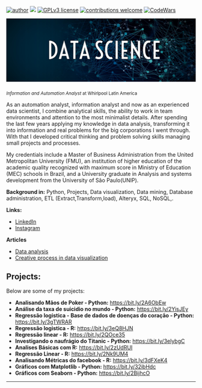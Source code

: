 [![author](https://img.shields.io/badge/author-oseiasbeu-red.svg)](https://www.linkedin.com/in/oseiasbeu/) [![](https://img.shields.io/badge/python-3.7+-blue.svg)](https://www.python.org/downloads/release/python-365/) [![GPLv3 license](https://img.shields.io/badge/License-GPLv3-blue.svg)](http://perso.crans.org/besson/LICENSE.html) [![contributions welcome](https://img.shields.io/badge/contributions-welcome-brightgreen.svg?style=flat)](https://github.com/OseiasBeu)
[![CodeWars](https://www.codewars.com/users/OseiasBeu/badges/small)](https://www.codewars.com/users/OseiasBeu)
<p align="center">
  <img src="bannerDataScience.png" >
</p>


<sub>*Information and Automation Analyst* at Whirlpool Latin America</sub>

As an automation analyst, information analyst and now as an experienced data scientist, I combine analytical skills, the ability to work in team environments and attention to the most minimalist details. After spending the last few years applying my knowledge in data analysis, transforming it into information and real problems for the big corporations I went through. With that I developed critical thinking and problem solving skills managing small projects and processes.

My credentials include a Master of Business Administration from the United Metropolitan University (FMU), an institution of higher education of the academic quality recognized with maximum score in Ministry of Education (MEC) schools in Brazil, and a University graduate in Analysis and systems development from the University of São Paulo(UNIP).

**Background in:** Python, Projects, Data visualization, Data mining, Database administration, ETL (Extract,Transform,load), Alteryx, SQL, NoSQL,.

**Links:**
* [LinkedIn](https://www.linkedin.com/in/oseiasbeu/)
* [Instagram](https://www.instagram.com/eusouoseiasbeu/)

**Articles**
* [Data analysis](https://www.linkedin.com/pulse/an%C3%A1lise-de-dados-os%C3%A9ias-beu/)
* [Creative process in data visualization](https://www.linkedin.com/pulse/processo-criativo-na-exibi%C3%A7%C3%A3o-dos-dados-os%C3%A9ias-beu/)
## Projects:
Below are some of my projects:

* **Analisando Mãos de Poker - Python:** https://bit.ly/2A6ObEw
* **Análise da taxa de suicidio no mundo - Python:** https://bit.ly/2YisJEy
* **Regressão logistica - Base de dados de doenças do coração - Python:** https://bit.ly/3gTWRAR
* **Regressão logistica - R:** https://bit.ly/3eQ8HJN
* **Regressão linear - R:** https://bit.ly/2QOce35
* **Investigando o naufrágio do Titanic - Python:** https://bit.ly/3elybgC
* **Analises Básicas com R:** https://bit.ly/2zUdRUI
* **Regressão Linear - R:** https://bit.ly/2Nk9UM4
* **Analisando Métricas do facebook - R:** https://bit.ly/3dFXeK4
* **Gráficos com Matplotlib - Python:** https://bit.ly/32ibHdc
* **Gráficos com Seaborn - Python:** https://bit.ly/2BijhcO
<!-- https://bit.ly/2L2cMwy -->
<!-- https://bit.ly/2Ubr5SH -->
<!-- * **Como Implementar Regressão Linear com Python:** https://bit.ly/2Li5pzY -->

<!-- * **Como Tratar Dados Ausentes com Pandas:** https://bit.ly/31KWSMN -->
<!-- * **XGBoost: aprenda este algoritmo de Machine Learning em Python:** https://bit.ly/2UbRhws -->
<!-- * **Como criar uma Wordcloud em Python:** https://bit.ly/2OxsphM
* **Como lidar com dados desbalanceados:** https://bit.ly/2ZlaNsV -->

---




